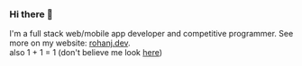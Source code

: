 ### Hi there 👋
I'm a full stack web/mobile app developer and competitive programmer. See more on my website: [rohanj.dev](https://rohanj.dev).<br>
also 1 + 1 = 1 (don't believe me look [here](https://plus.maths.org/content/maths-minute-boolean-algebra#:~:text=1%20%2B%201%20%3D%201%20(since,OR%20true%22%20is%20true).&text=And%20if%20A%20is%20false,%2B%20A%20x%20B%20%3D%20A.))
<!--
**rjawesome/rjawesome** is a ✨ _special_ ✨ repository because its `README.md` (this file) appears on your GitHub profile.

Here are some ideas to get you started:

- 🔭 I’m currently working on ...
- 🌱 I’m currently learning ...
- 👯 I’m looking to collaborate on ...
- 🤔 I’m looking for help with ...
- 💬 Ask me about ...
- 📫 How to reach me: ...
- 😄 Pronouns: ...
- ⚡ Fun fact: ...
-->
